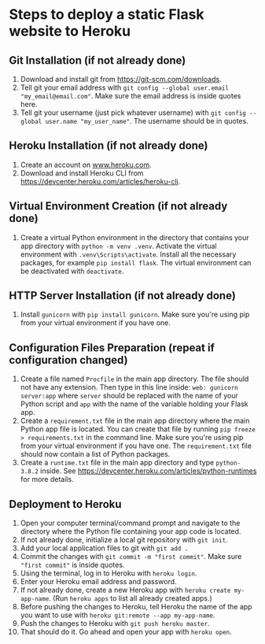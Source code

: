 # Steps to deploy a static Flask website to Heroku

## Git Installation (if not already done)

1. Download and install git from <https://git-scm.com/downloads>.
2. Tell git your email address with `git config --global user.email "my_email@email.com"`. Make sure the email address is inside quotes here.
3. Tell git your username (just pick whatever username) with `git config --global user.name "my_user_name"`. The username should be in quotes.

## Heroku Installation (if not already done)

1. Create an account on www.heroku.com.
2. Download and install Heroku CLI from <https://devcenter.heroku.com/articles/heroku-cli>.

## Virtual Environment Creation (if not already done)

1. Create a virtual Python environment in the directory that contains your app directory with `python -m venv .venv`. Activate the virtual environment with `.venv\Scripts\activate`. Install all the necessary packages, for example `pip install flask`. The virtual environment can be deactivated with `deactivate`.

## HTTP Server Installation (if not already done)

1. Install `gunicorn` with `pip install gunicorn`. Make sure you're using pip from your virtual environment if you have one.

## Configuration Files Preparation (repeat if configuration changed)

1. Create a file named `Procfile` in the main app directory. The file should not have any extension. Then type in this line inside: `web: gunicorn server:app` where `server` should be replaced with the name of your Python script and `app` with the name of the variable holding your Flask app.
2. Create a `requirement.txt` file in the main app directory where the main Python app file is located. You can create that file by running `pip freeze > requirements.txt` in the command line. Make sure you're using pip from your virtual environment if you have one. The `requirement.txt` file should now contain a list of Python packages.
3. Create a `runtime.txt` file in the main app directory and type `python-3.8.2` inside. See <https://devcenter.heroku.com/articles/python-runtimes> for more details.

## Deployment to Heroku

1. Open your computer terminal/command prompt and navigate to the directory where the Python file containing your app code is located.
2. If not already done, initialize a local git repository with `git init`.
3. Add your local application files to git with `git add .`
4. Commit the changes with `git commit -m "first commit"`. Make sure `"first commit"` is inside quotes.
5. Using the terminal, log in to Heroku with `heroku login`.
6. Enter your Heroku email address and password.
7. If not already done, create a new Heroku app with `heroku create my-app-name`. (Run `heroku apps` to list all already created apps.)
8. Before pushing the changes to Heroku, tell Heroku the name of the app you want to use with `heroku git:remote --app my-app-name`.
9. Push the changes to Heroku with `git push heroku master`.
10. That should do it. Go ahead and open your app with `heroku open`.

